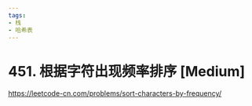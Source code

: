 ```yaml
---
tags:
- 栈
- 哈希表
---
```


# 451. 根据字符出现频率排序 [Medium]

<https://leetcode-cn.com/problems/sort-characters-by-frequency/>
